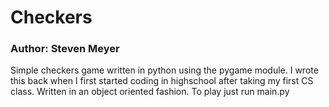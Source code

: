 # Checkers
### Author: Steven Meyer
Simple checkers game written in python using the pygame module. I wrote this back when I first started coding in highschool after taking my first CS class. 
Written in an object oriented fashion. To play just run main.py
